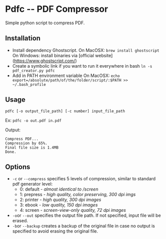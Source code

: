 Pdfc --  PDF Compressor
=======================

Simple python script to compress PDF.

Installation
-------------
* Install dependency Ghostscript.
On MacOSX: `brew install ghostscript`
On Windows: install binaries via [official website] (https://www.ghostscript.com/)
* Create a symbolic link if you want to run it everywhere in bash
`ln -s pdf_creator.py pdfc`
* Add in PATH environment variable
On MacOSX:
`echo export=/absolute/path/of/the/folder/script/:$PATH >> ~/.bash_profile`

Usage
-----
`pdfc [-o output_file_path] [-c number] input_file_path`

Ex:
`pdfc -o out.pdf in.pdf`

Output:
```
Compress PDF...
Compression by 65%.
Final file size is 1.4MB
Done.
```

Options
-------
* `-c` or `--compress` specifies 5 levels of compression, similar to standard pdf generator level:
  * 0: default - *almost identical to /screen*
  * 1: prepress - *high quality, color preserving, 300 dpi imgs*
  * 2: printer - *high quality, 300 dpi images*
  * 3: ebook - *low quality, 150 dpi images*
  * 4: screen - *screen-view-only quality, 72 dpi images*
* `-o`or `--out` specifies the output file path. If not specified, input file will be erased.
* `-b`or `--backup` creates a backup of the original file in case no output is specified to avoid erasing the original file. 
